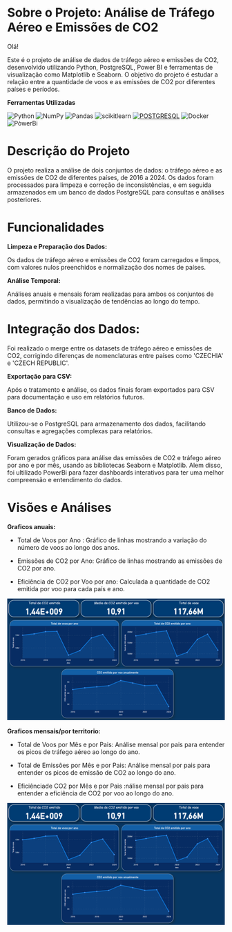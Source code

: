 # Sobre o Projeto: Análise de Tráfego Aéreo e Emissões de CO2
Olá!

Este é o projeto de análise de dados de tráfego aéreo e emissões de CO2, desenvolvido utilizando Python, PostgreSQL, Power BI e ferramentas de visualização como Matplotlib e Seaborn. O objetivo do projeto é estudar a relação entre a quantidade de voos e as emissões de CO2 por diferentes países e períodos.

**Ferramentas Utilizadas**

![Python](https://img.shields.io/badge/Python-00000F?style=for-the-badge&logo=python&logoColor=white) 
![NumPy](https://img.shields.io/badge/numpy-00000F.svg?style=for-the-badge&logo=numpy&logoColor=white)
![Pandas](https://img.shields.io/badge/pandas-00000F.svg?style=for-the-badge&logo=pandas&logoColor=white)
![scikitlearn](https://img.shields.io/badge/scikitlearn-00000F.svg?style=for-the-badge&logo=scikitlearn&logoColor=white)
[![POSTGRESQL](https://img.shields.io/badge/POSTGRES-00000F?style=for-the-badge&logo=POSTGRESQL&logoColor=white)]()
![Docker](https://img.shields.io/badge/docker-00000F.svg?style=for-the-badge&logo=docker&logoColor=white)
![PòwerBi](https://img.shields.io/badge/PowerBi-00000F.svg?style=for-the-badge&logoColor=white)

# Descrição do Projeto

O projeto realiza a análise de dois conjuntos de dados: o tráfego aéreo e as emissões de CO2 de diferentes países, de 2016 a 2024. Os dados foram processados para limpeza e correção de inconsistências, e em seguida armazenados em um banco de dados PostgreSQL para consultas e análises posteriores.

# Funcionalidades

**Limpeza e Preparação dos Dados:**

Os dados de tráfego aéreo e emissões de CO2 foram carregados e limpos, com valores nulos preenchidos e normalização dos nomes de países.

**Análise Temporal:**

Análises anuais e mensais foram realizadas para ambos os conjuntos de dados, permitindo a visualização de tendências ao longo do tempo.

# Integração dos Dados:
Foi realizado o merge entre os datasets de tráfego aéreo e emissões de CO2, corrigindo diferenças de nomenclaturas entre países como 'CZECHIA' e 'CZECH REPUBLIC'.

**Exportação para CSV:**

Após o tratamento e análise, os dados finais foram exportados para CSV para documentação e uso em relatórios futuros. 

**Banco de Dados:**

Utilizou-se o PostgreSQL para armazenamento dos dados, facilitando consultas e agregações complexas para relatórios.


**Visualização de Dados:**

Foram gerados gráficos para análise das emissões de CO2 e tráfego aéreo por ano e por mês, usando as bibliotecas Seaborn e Matplotlib. Alem disso, foi ultilizado PowerBi para fazer dashboards interativos para ter uma melhor compreensão e entendimento do dados.


# Visões e Análises

**Graficos anuais:**

- Total de Voos por Ano : Gráfico de linhas mostrando a variação do número de voos ao longo dos anos.

- Emissões de CO2 por Ano: Gráfico de linhas mostrando as emissões de CO2 por ano.

- Eficiência de CO2 por Voo por ano: Calculada a quantidade de CO2 emitida por voo para cada país e ano.



![Anual](img/anual.png)

**Graficos mensais/por territorio:**

- Total de Voos por Mês e por Pais: Análise mensal por pais para entender os picos de tráfego aéreo ao longo do ano.

- Total de Emissões por Mês e por Pais: Análise mensal por pais para entender os picos de emissão de CO2 ao longo do ano.

- Eficiênciade CO2 por Mês e por Pais :nálise mensal por pais para entender a eficiência de CO2 por voo ao longo do ano.


![Mensal/territorial](img/anual.png)



